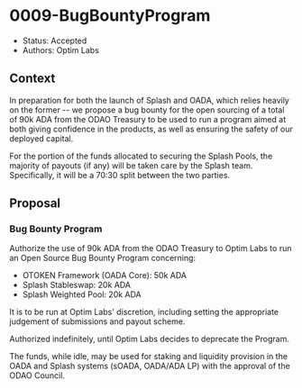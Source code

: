 # 0009-BugBountyProgram

- Status: Accepted
- Authors: Optim Labs

## Context

In preparation for both the launch of Splash and OADA, which relies heavily on the former -- we propose a bug bounty for the open sourcing of a total of 90k ADA from the ODAO Treasury to be used to run a program aimed at both giving confidence in the products, as well as ensuring the safety of our deployed capital. 

For the portion of the funds allocated to securing the Splash Pools, the majority of payouts (if any) will be taken care by the Splash team. Specifically, it will be a 70:30 split between the two parties.

## Proposal

### Bug Bounty Program

Authorize the use of 90k ADA from the ODAO Treasury to Optim Labs to run an Open Source Bug Bounty Program concerning:

- OTOKEN Framework (OADA Core): 50k ADA
- Splash Stableswap: 20k ADA
- Splash Weighted Pool: 20k ADA

It is to be run at Optim Labs' discretion, including setting the appropriate judgement of submissions and payout scheme.

Authorized indefinitely, until Optim Labs decides to deprecate the Program. 

The funds, while idle, may be used for staking and liquidity provision in the OADA and Splash systems (sOADA, OADA/ADA LP) with the approval of the ODAO Council.
